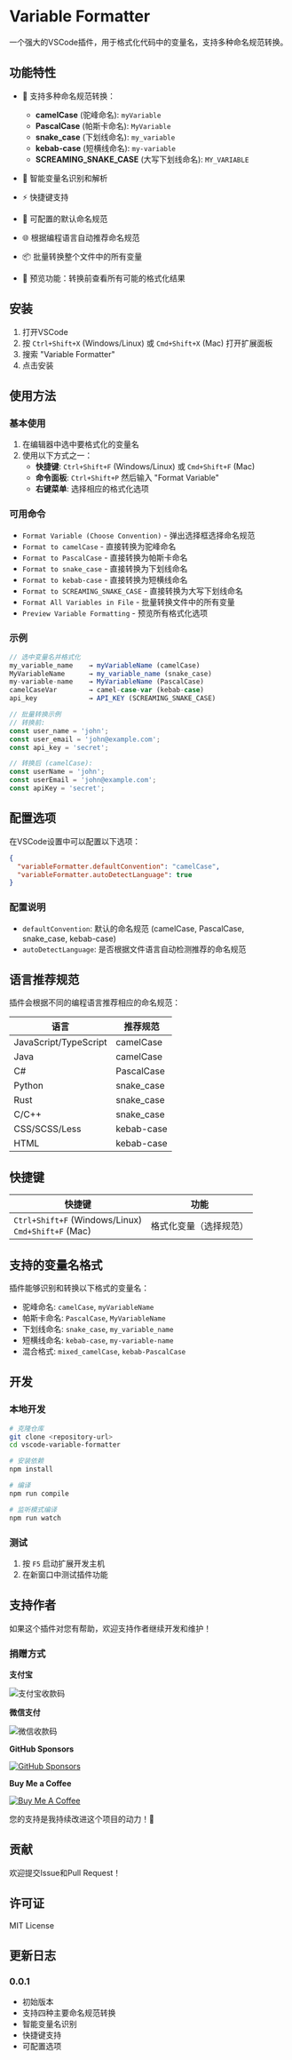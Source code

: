 # Variable Formatter

一个强大的VSCode插件，用于格式化代码中的变量名，支持多种命名规范转换。

## 功能特性

- 🔄 支持多种命名规范转换：
  - **camelCase** (驼峰命名): `myVariable`
  - **PascalCase** (帕斯卡命名): `MyVariable`
  - **snake_case** (下划线命名): `my_variable`
  - **kebab-case** (短横线命名): `my-variable`
  - **SCREAMING_SNAKE_CASE** (大写下划线命名): `MY_VARIABLE`

- 🎯 智能变量名识别和解析
- ⚡ 快捷键支持
- 🔧 可配置的默认命名规范
- 🌐 根据编程语言自动推荐命名规范
- 📦 批量转换整个文件中的所有变量
- 👀 预览功能：转换前查看所有可能的格式化结果

## 安装

1. 打开VSCode
2. 按 `Ctrl+Shift+X` (Windows/Linux) 或 `Cmd+Shift+X` (Mac) 打开扩展面板
3. 搜索 "Variable Formatter"
4. 点击安装

## 使用方法

### 基本使用

1. 在编辑器中选中要格式化的变量名
2. 使用以下方式之一：
   - **快捷键**: `Ctrl+Shift+F` (Windows/Linux) 或 `Cmd+Shift+F` (Mac)
   - **命令面板**: `Ctrl+Shift+P` 然后输入 "Format Variable"
   - **右键菜单**: 选择相应的格式化选项

### 可用命令

- `Format Variable (Choose Convention)` - 弹出选择框选择命名规范
- `Format to camelCase` - 直接转换为驼峰命名
- `Format to PascalCase` - 直接转换为帕斯卡命名
- `Format to snake_case` - 直接转换为下划线命名
- `Format to kebab-case` - 直接转换为短横线命名
- `Format to SCREAMING_SNAKE_CASE` - 直接转换为大写下划线命名
- `Format All Variables in File` - 批量转换文件中的所有变量
- `Preview Variable Formatting` - 预览所有格式化选项

### 示例

```javascript
// 选中变量名并格式化
my_variable_name    → myVariableName (camelCase)
MyVariableName      → my_variable_name (snake_case)
my-variable-name    → MyVariableName (PascalCase)
camelCaseVar        → camel-case-var (kebab-case)
api_key             → API_KEY (SCREAMING_SNAKE_CASE)

// 批量转换示例
// 转换前:
const user_name = 'john';
const user_email = 'john@example.com';
const api_key = 'secret';

// 转换后 (camelCase):
const userName = 'john';
const userEmail = 'john@example.com';
const apiKey = 'secret';
```

## 配置选项

在VSCode设置中可以配置以下选项：

```json
{
  "variableFormatter.defaultConvention": "camelCase",
  "variableFormatter.autoDetectLanguage": true
}
```

### 配置说明

- `defaultConvention`: 默认的命名规范 (camelCase, PascalCase, snake_case, kebab-case)
- `autoDetectLanguage`: 是否根据文件语言自动检测推荐的命名规范

## 语言推荐规范

插件会根据不同的编程语言推荐相应的命名规范：

| 语言 | 推荐规范 |
|------|----------|
| JavaScript/TypeScript | camelCase |
| Java | camelCase |
| C# | PascalCase |
| Python | snake_case |
| Rust | snake_case |
| C/C++ | snake_case |
| CSS/SCSS/Less | kebab-case |
| HTML | kebab-case |

## 快捷键

| 快捷键 | 功能 |
|--------|------|
| `Ctrl+Shift+F` (Windows/Linux)<br>`Cmd+Shift+F` (Mac) | 格式化变量（选择规范） |

## 支持的变量名格式

插件能够识别和转换以下格式的变量名：

- 驼峰命名: `camelCase`, `myVariableName`
- 帕斯卡命名: `PascalCase`, `MyVariableName`
- 下划线命名: `snake_case`, `my_variable_name`
- 短横线命名: `kebab-case`, `my-variable-name`
- 混合格式: `mixed_camelCase`, `kebab-PascalCase`

## 开发

### 本地开发

```bash
# 克隆仓库
git clone <repository-url>
cd vscode-variable-formatter

# 安装依赖
npm install

# 编译
npm run compile

# 监听模式编译
npm run watch
```

### 测试

1. 按 `F5` 启动扩展开发主机
2. 在新窗口中测试插件功能

## 支持作者

如果这个插件对您有帮助，欢迎支持作者继续开发和维护！

### 捐赠方式

**支付宝**

![支付宝收款码](./assets/WechatIMG254.jpg)

**微信支付**

![微信收款码](./assets/WechatIMG253.jpg)

**GitHub Sponsors**

[![GitHub Sponsors](https://img.shields.io/badge/Sponsor-GitHub-ea4aaa?style=for-the-badge&logo=github)](https://github.com/sponsors/zeawhy)

**Buy Me a Coffee**

[![Buy Me A Coffee](https://img.shields.io/badge/Buy%20Me%20A%20Coffee-FFDD00?style=for-the-badge&logo=buy-me-a-coffee&logoColor=black)](https://www.buymeacoffee.com/zeawhy)

您的支持是我持续改进这个项目的动力！🙏

## 贡献

欢迎提交Issue和Pull Request！

## 许可证

MIT License

## 更新日志

### 0.0.1

- 初始版本
- 支持四种主要命名规范转换
- 智能变量名识别
- 快捷键支持
- 可配置选项